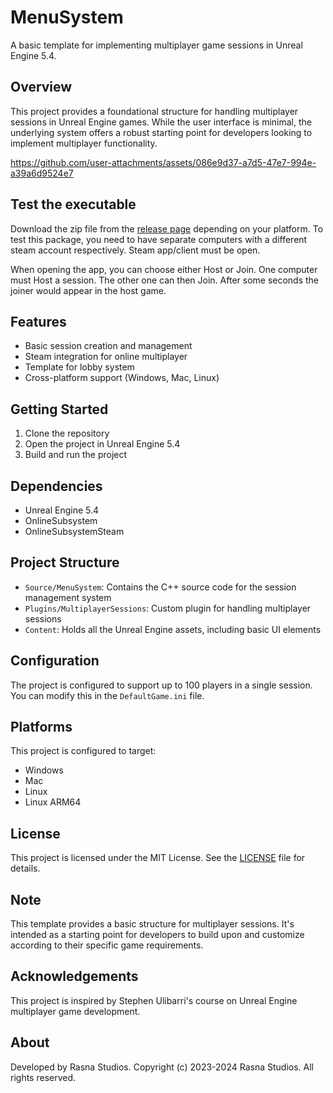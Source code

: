 # MenuSystem

A basic template for implementing multiplayer game sessions in Unreal Engine 5.4.

## Overview

This project provides a foundational structure for handling multiplayer sessions in Unreal Engine games. While the user interface is minimal, the underlying system offers a robust starting point for developers looking to implement multiplayer functionality.

https://github.com/user-attachments/assets/086e9d37-a7d5-47e7-994e-a39a6d9524e7

## Test the executable

Download the zip file from the [release page](https://github.com/RasnaStudios/MenuSystem/releases) depending on your platform.
To test this package, you need to have separate computers with a different steam account respectively. Steam app/client must be open.

When opening the app, you can choose either Host or Join. One computer must Host a session. The other one can then Join.
After some seconds the joiner would appear in the host game.

## Features

- Basic session creation and management
- Steam integration for online multiplayer
- Template for lobby system
- Cross-platform support (Windows, Mac, Linux)

## Getting Started

1. Clone the repository
2. Open the project in Unreal Engine 5.4
3. Build and run the project

## Dependencies

- Unreal Engine 5.4
- OnlineSubsystem
- OnlineSubsystemSteam

## Project Structure

- `Source/MenuSystem`: Contains the C++ source code for the session management system
- `Plugins/MultiplayerSessions`: Custom plugin for handling multiplayer sessions
- `Content`: Holds all the Unreal Engine assets, including basic UI elements

## Configuration

The project is configured to support up to 100 players in a single session. You can modify this in the `DefaultGame.ini` file.

## Platforms

This project is configured to target:
- Windows
- Mac
- Linux
- Linux ARM64

## License

This project is licensed under the MIT License. See the [LICENSE](LICENSE) file for details.

## Note

This template provides a basic structure for multiplayer sessions. It's intended as a starting point for developers to build upon and customize according to their specific game requirements.

## Acknowledgements

This project is inspired by Stephen Ulibarri's course on Unreal Engine multiplayer game development.

## About

Developed by Rasna Studios. Copyright (c) 2023-2024 Rasna Studios. All rights reserved.
